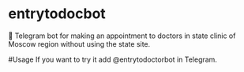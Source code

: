 # entrytodocbot
💉 Telegram bot for making an appointment to doctors in state clinic of Moscow region without using the state site.

#Usage
If you want to try it add @entrytodoctorbot in Telegram.
